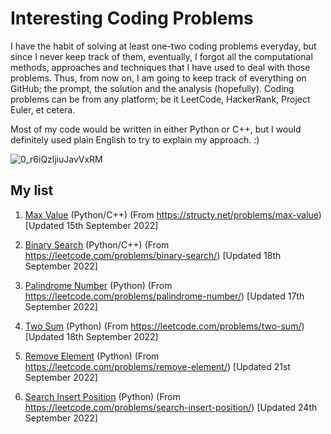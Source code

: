 # Interesting Coding Problems 

I have the habit of solving at least one-two coding problems everyday, but since I never keep track of them, eventually, I forgot all the computational methods, approaches and techniques that I have used to deal with those problems. Thus, from now on, I am going to keep track of everything on GitHub; the prompt, the solution and the analysis (hopefully). Coding problems can be from any platform; be it LeetCode, HackerRank, Project Euler, et cetera. 

Most of my code would be written in either Python or C++, but I would definitely used plain English to try to explain my approach. :) 

![0_r6iQzljiuJavVxRM](https://user-images.githubusercontent.com/76827587/190443665-e4bc1379-15ff-4991-ad82-c745ac45dbc0.jpeg)


## My list 
1. [Max Value](https://github.com/yeahmoeee/interesting_programming_problems/tree/main/Max%20Value) (Python/C++) (From https://structy.net/problems/max-value) [Updated 15th September 2022] 

2. [Binary Search](https://github.com/yeahmoeee/interesting_programming_problems/tree/main/Binary%20Search) (Python/C++) (From https://leetcode.com/problems/binary-search/) [Updated 18th September 2022]
 
3. [Palindrome Number](https://github.com/yeahmoeee/interesting_programming_problems/tree/main/Palindrome%20Number) (Python) (From https://leetcode.com/problems/palindrome-number/) [Updated 17th September 2022]
 
4. [Two Sum](https://github.com/yeahmoeee/interesting_programming_problems/tree/main/Two%20Sum) (Python) (From https://leetcode.com/problems/two-sum/) [Updated 18th September 2022]

5. [Remove Element](https://github.com/yeahmoeee/interesting_programming_problems/tree/main/Remove%20Element) (Python) (From https://leetcode.com/problems/remove-element/) [Updated 21st September 2022]

6. [Search Insert Position](https://github.com/yeahmoeee/interesting_programming_problems/tree/main/Search%20Insert%20Position) (Python) (From https://leetcode.com/problems/search-insert-position/) [Updated 24th September 2022]
